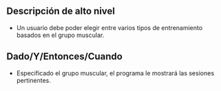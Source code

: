 ## Descripción de alto nivel

* Un usuario debe poder elegir entre varios tipos de entrenamiento basados en el grupo muscular.

## Dado/Y/Entonces/Cuando

* Especificado el grupo muscular, el programa le mostrará las sesiones pertinentes.